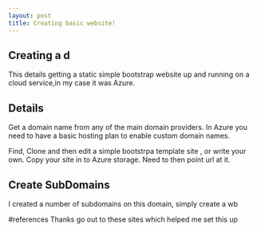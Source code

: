 ```yaml
---
layout: post
title: Creating basic website!
---
```

## Creating a d
This details getting a static simple bootstrap website up and running
on a cloud service,in my case it was Azure.

## Details
Get a domain name from any of the main domain providers.
In Azure you need to have a basic hosting plan to enable custom domain names.

Find, Clone and then edit a simple bootstrpa template site , or write your own.
Copy your site in to Azure storage.
Need to then point url at it. 

## Create SubDomains
I created a number of subdomains on this domain, simply create a wb

#references
Thanks go out to these sites which helped me set this up


